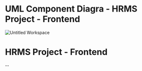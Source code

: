 # UML Component Diagra - HRMS Project - Frontend
![Untitled Workspace](https://user-images.githubusercontent.com/77439119/121774872-1c445680-cb8d-11eb-82d0-b21369d25b78.png)

# HRMS Project - Frontend
--


